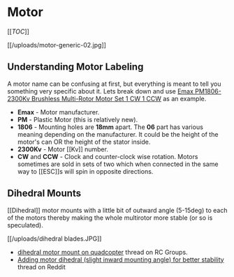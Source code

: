 # Motor

[[_TOC_]]

[[/uploads/motor-generic-02.jpg]]

## Understanding Motor Labeling

A motor name can be confusing at first, but everything is meant to tell you something very specific about it. Lets break down and use [Emax PM1806-2300Kv Brushless Multi-Rotor Motor Set 1 CW 1 CCW][example] as an example.

* **Emax** - Motor manufacturer.
* **PM** - Plastic Motor (this is relatively new).
* **1806** - Mounting holes are **18mm** apart. The **06** part has various meaning depending on the manufacturer. It could be the height of the motor's can OR the height of the stator inside.
* **2300Kv** - Motor [[Kv]] number. 
* **CW** and **CCW** - Clock and counter-clock wise rotation. Motors sometimes are sold in sets of two which when connected in the same way to [[ESC]]s will spin in opposite directions.

[example]: http://hobbyking.com/hobbyking/store/__69296__Emax_PM1806_2300Kv_Brushless_Multi_Rotor_Motor_Set_1_CW_1_CCW.html 

## Dihedral Mounts

[[Dihedral]] motor mounts with a little bit of outward angle (5-15deg) to each of the motors thereby making the whole multirotor more stable (or so is speculated).

[[/uploads/dihedral blades.JPG]]

* [dihedral motor mount on quadcopter](http://www.rcgroups.com/forums/showthread.php?t=2326457) thread on RC Groups.
* [Adding motor dihedral (slight inward mounting angle) for better stability](http://www.reddit.com/r/Multicopter/comments/2slxll/adding_motor_dihedral_slight_inward_mounting/) thread on Reddit